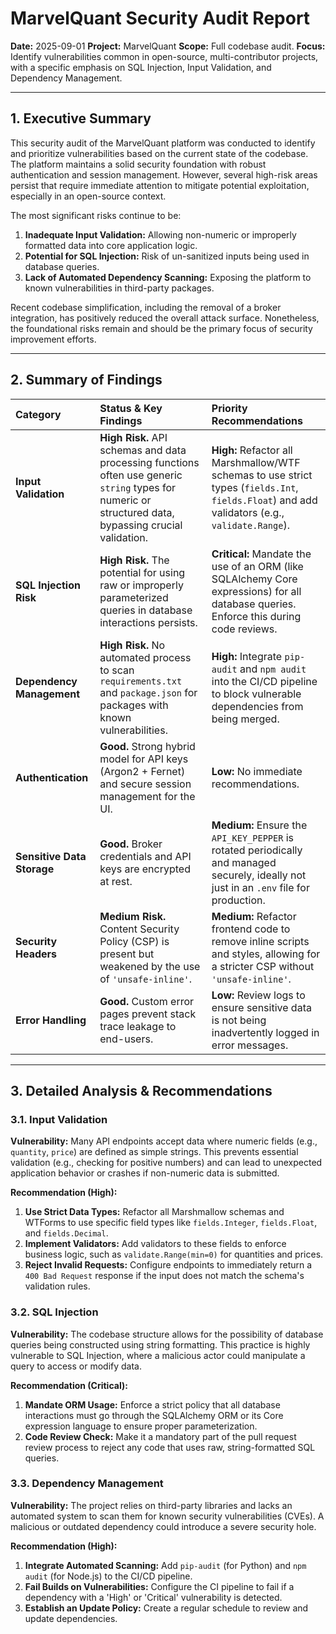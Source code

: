 # MarvelQuant Security Audit Report

**Date:** 2025-09-01
**Project:** MarvelQuant
**Scope:** Full codebase audit.
**Focus:** Identify vulnerabilities common in open-source, multi-contributor projects, with a specific emphasis on SQL Injection, Input Validation, and Dependency Management.

---

## 1. Executive Summary

This security audit of the MarvelQuant platform was conducted to identify and prioritize vulnerabilities based on the current state of the codebase. The platform maintains a solid security foundation with robust authentication and session management. However, several high-risk areas persist that require immediate attention to mitigate potential exploitation, especially in an open-source context.

The most significant risks continue to be:
1.  **Inadequate Input Validation:** Allowing non-numeric or improperly formatted data into core application logic.
2.  **Potential for SQL Injection:** Risk of un-sanitized inputs being used in database queries.
3.  **Lack of Automated Dependency Scanning:** Exposing the platform to known vulnerabilities in third-party packages.

Recent codebase simplification, including the removal of a broker integration, has positively reduced the overall attack surface. Nonetheless, the foundational risks remain and should be the primary focus of security improvement efforts.

---

## 2. Summary of Findings

| Category                  | Status & Key Findings                                                                                                   | Priority Recommendations                                                                                                |
| :------------------------ | :---------------------------------------------------------------------------------------------------------------------- | :---------------------------------------------------------------------------------------------------------------------- |
| **Input Validation**      | **High Risk.** API schemas and data processing functions often use generic `string` types for numeric or structured data, bypassing crucial validation. | **High:** Refactor all Marshmallow/WTF schemas to use strict types (`fields.Int`, `fields.Float`) and add validators (e.g., `validate.Range`). |
| **SQL Injection Risk**    | **High Risk.** The potential for using raw or improperly parameterized queries in database interactions persists.                  | **Critical:** Mandate the use of an ORM (like SQLAlchemy Core expressions) for all database queries. Enforce this during code reviews. |
| **Dependency Management** | **High Risk.** No automated process to scan `requirements.txt` and `package.json` for packages with known vulnerabilities. | **High:** Integrate `pip-audit` and `npm audit` into the CI/CD pipeline to block vulnerable dependencies from being merged. |
| **Authentication**        | **Good.** Strong hybrid model for API keys (Argon2 + Fernet) and secure session management for the UI.                   | **Low:** No immediate recommendations.                                                                                   |
| **Sensitive Data Storage**| **Good.** Broker credentials and API keys are encrypted at rest.                                                        | **Medium:** Ensure the `API_KEY_PEPPER` is rotated periodically and managed securely, ideally not just in an `.env` file for production. |
| **Security Headers**      | **Medium Risk.** Content Security Policy (CSP) is present but weakened by the use of `'unsafe-inline'`.                   | **Medium:** Refactor frontend code to remove inline scripts and styles, allowing for a stricter CSP without `'unsafe-inline'`. |
| **Error Handling**        | **Good.** Custom error pages prevent stack trace leakage to end-users.                                                  | **Low:** Review logs to ensure sensitive data is not being inadvertently logged in error messages.                     |

---

## 3. Detailed Analysis & Recommendations

### 3.1. Input Validation

**Vulnerability:**
Many API endpoints accept data where numeric fields (e.g., `quantity`, `price`) are defined as simple strings. This prevents essential validation (e.g., checking for positive numbers) and can lead to unexpected application behavior or crashes if non-numeric data is submitted.

**Recommendation (High):**
1.  **Use Strict Data Types:** Refactor all Marshmallow schemas and WTForms to use specific field types like `fields.Integer`, `fields.Float`, and `fields.Decimal`.
2.  **Implement Validators:** Add validators to these fields to enforce business logic, such as `validate.Range(min=0)` for quantities and prices.
3.  **Reject Invalid Requests:** Configure endpoints to immediately return a `400 Bad Request` response if the input does not match the schema's validation rules.

### 3.2. SQL Injection

**Vulnerability:**
The codebase structure allows for the possibility of database queries being constructed using string formatting. This practice is highly vulnerable to SQL Injection, where a malicious actor could manipulate a query to access or modify data.

**Recommendation (Critical):**
1.  **Mandate ORM Usage:** Enforce a strict policy that all database interactions must go through the SQLAlchemy ORM or its Core expression language to ensure proper parameterization.
2.  **Code Review Check:** Make it a mandatory part of the pull request review process to reject any code that uses raw, string-formatted SQL queries.

### 3.3. Dependency Management

**Vulnerability:**
The project relies on third-party libraries and lacks an automated system to scan them for known security vulnerabilities (CVEs). A malicious or outdated dependency could introduce a severe security hole.

**Recommendation (High):**
1.  **Integrate Automated Scanning:** Add `pip-audit` (for Python) and `npm audit` (for Node.js) to the CI/CD pipeline.
2.  **Fail Builds on Vulnerabilities:** Configure the CI pipeline to fail if a dependency with a 'High' or 'Critical' vulnerability is detected.
3.  **Establish an Update Policy:** Create a regular schedule to review and update dependencies.
